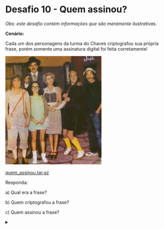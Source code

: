 # Desafio 10 - Quem assinou?

*Obs: este desafio contém informações que são meramente ilustrativas.*

**Cenário:**

Cada um dos personagens da turma do Chaves criptografou sua própria frase, porém somente uma assinatura digital foi feita corretamente!

![](turmadochaves.jpg)

[quem_assinou.tar.gz](quem_assinou.tar.gz)

Responda:

a) Qual era a frase?

b) Quem criptografou a frase?

c) Quem assinou a frase?

<details><summary></summary>

Respostas:

A) A vingança nunca é plena, mata a alma e a envenena.

B) Madruga

C) Madruga 
</details>
